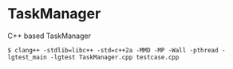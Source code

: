# TaskManager

C++ based TaskManager

```
$ clang++ -stdlib=libc++ -std=c++2a -MMD -MP -Wall -pthread -lgtest_main -lgtest TaskManager.cpp testcase.cpp
```

